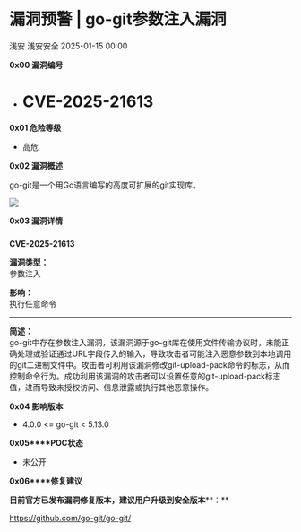 #  漏洞预警 | go-git参数注入漏洞   
浅安  浅安安全   2025-01-15 00:00  
  
**0x00 漏洞编号**  
- # CVE-2025-21613  
  
**0x01 危险等级**  
- 高危  
  
**0x02 漏洞概述**  
  
go-git是一个用Go语言编写的高度可扩展的git实现库。  
  
![](https://mmbiz.qpic.cn/sz_mmbiz_png/7stTqD182SVkFdQtD1w6hW1aqBKDvPKCVFib9lVbgkxhgIJrvcIx6PfTzIDFmy1ZzM2nic7cX1iaqXOqIAq8abn3w/640?wx_fmt=png&from=appmsg "")  
  
**0x03 漏洞详情**  
###   
  
**CVE-2025-21613**  
  
**漏洞类型：**  
参数注入  
  
**影响：**  
执行任意命令  
  
****  
  
**简述：**  
go-git中存在参数注入漏洞，该漏洞源于go-git库在使用文件传输协议时，未能正确处理或验证通过URL字段传入的输入，导致攻击者可能注入恶意参数到本地调用的git二进制文件中。攻击者可利用该漏洞修改git-upload-pack命令的标志，从而控制命令行为。成功利用该漏洞的攻击者可以设置任意的git-upload-pack标志值，进而导致未授权访问、信息泄露或执行其他恶意操作。  
  
**0x04 影响版本**  
- 4.0.0 <= go-git < 5.13.0  
  
**0x05****POC状态**  
- 未公开  
  
**0x06****修复建议**  
  
**目前官方已发布漏洞修复版本，建议用户升级到安全版本****：**  
  
https://github.com/go-git/go-git/  
  
  
  
